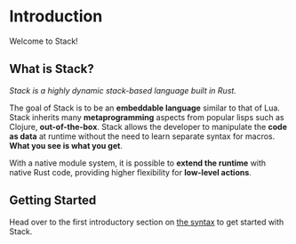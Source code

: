 # Introduction

Welcome to Stack!

## What is Stack?

*Stack is a highly dynamic stack-based language built in Rust.*

The goal of Stack is to be an **embeddable language** similar to that of Lua. Stack inherits many **metaprogramming** aspects from popular lisps such as Clojure, **out-of-the-box**. Stack allows the developer to manipulate the **code as data** at runtime without the need to learn separate syntax for macros. **What you see is what you get**.

With a native module system, it is possible to **extend the runtime** with native Rust code, providing higher flexibility for **low-level actions**.

## Getting Started

Head over to the first introductory section on [the syntax](introduction/syntax.md) to get started with Stack.